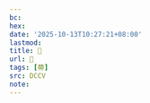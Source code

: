 ```yaml
---
bc:
hex:
date: '2025-10-13T10:27:21+08:00'
lastmod:
title: 􃏣
url: 􃏣
tags: [蔕]
src: DCCV
note:
---
```

